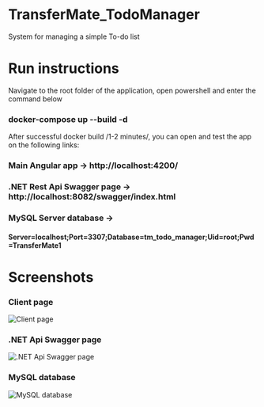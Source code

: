 # TransferMate_TodoManager
 System for managing a simple To-do list

# Run instructions
 Navigate to the root folder of the application, open powershell and enter the command below
 ###  docker-compose up --build -d
After successful docker build /1-2 minutes/, you can open and test the app on the following links:
### Main Angular app -> http://localhost:4200/
### .NET Rest Api Swagger page -> http://localhost:8082/swagger/index.html
### MySQL Server database -> 
#### Server=localhost;Port=3307;Database=tm_todo_manager;Uid=root;Pwd=TransferMate1

# Screenshots

### Client page
 ![Client page](https://res.cloudinary.com/scmanager/image/upload/v1731276590/client_ahtzcs.png)
### .NET Api Swagger page
 ![.NET Api Swagger page](https://res.cloudinary.com/scmanager/image/upload/v1731276590/swagger_etf82u.png)
### MySQL database 
 ![MySQL database](https://res.cloudinary.com/scmanager/image/upload/v1731276590/db_mf7luz.png)
